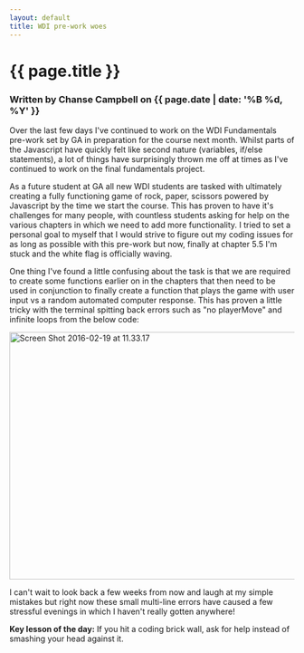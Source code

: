 ```yaml
---
layout: default
title: WDI pre-work woes
---
```

<h1 class="header-name">{{ page.title }}</h1>
<h3 class="header-name">Written by Chanse Campbell on {{ page.date | date: '%B %d, %Y' }}</h3>

Over the last few days I've continued to work on the WDI Fundamentals pre-work set by GA in preparation for the course next month. Whilst parts of the Javascript have quickly felt like second nature (variables, if/else statements), a lot of things have surprisingly thrown me off at times as I've continued to work on the final fundamentals project.

As a future student at GA all new WDI students are tasked with ultimately creating a fully functioning game of rock, paper, scissors powered by Javascript by the time we start the course. This has proven to have it's challenges for many people, with countless students asking for help on the various chapters in which we need to add more functionality. I tried to set a personal goal to myself that I would strive to figure out my coding issues for as long as possible with this pre-work but now, finally at chapter 5.5 I'm stuck and the white flag is officially waving.

One thing I've found a little confusing about the task is that we are required to create some functions earlier on in the chapters that then need to be used in conjunction to finally create a function that plays the game with user input vs a random automated computer response. This has proven a little tricky with the terminal spitting back errors such as "no playerMove" and infinite loops from the below code:

<img class="alignnone size-full wp-image-202" src="https://thelongcodeahead.files.wordpress.com/2016/02/screen-shot-2016-02-19-at-11-33-17.png" alt="Screen Shot 2016-02-19 at 11.33.17" width="794" height="437" />

I can't wait to look back a few weeks from now and laugh at my simple mistakes but right now these small multi-line errors have caused a few stressful evenings in which I haven't really gotten anywhere!

<strong>Key lesson of the day:</strong> If you hit a coding brick wall, ask for help instead of smashing your head against it.